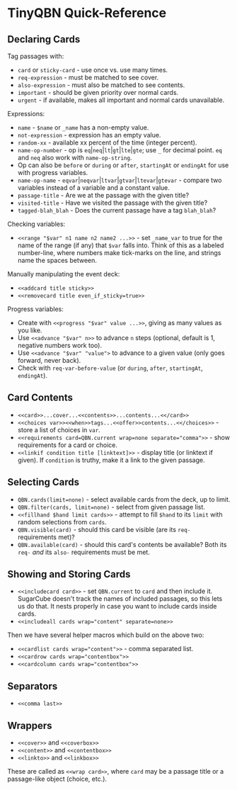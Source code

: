 TinyQBN Quick-Reference
=======================

Declaring Cards
---------------

Tag passages with:

* `card` or `sticky-card` - use once vs. use many times.
* `req-expression` - must be matched to see cover.
* `also-expression` - must also be matched to see contents.
* `important` - should be given priority over normal cards.
* `urgent` - if available, makes all important and normal cards unavailable.

Expressions:

* `name` - `$name` or `_name` has a non-empty value.
* `not-expression` - expression has an empty value.
* `random-xx` - available xx percent of the time (integer percent).
* `name-op-number` - op is `eq`|`neq`|`lt`|`gt`|`lte`|`gte`; use `_` for decimal point. `eq` and `neq` also work with `name-op-string`.
* Op can also be `before` or `during` or `after`, `startingAt` or `endingAt` for use with progress variables.
* `name-op-name` - `eqvar`|`neqvar`|`ltvar`|`gtvar`|`ltevar`|`gtevar` - compare two variables instead of a variable and a constant value.
* `passage-title` - Are we at the passage with the given title?
* `visited-title` - Have we visited the passage with the given title?
* `tagged-blah_blah` - Does the current passage have a tag `blah_blah`?

Checking variables:

* `<<range "$var" n1 name n2 name2 ...>>` - set `_name_var` to true for the name of the range (if any) that `$var` falls into. Think of this as a labeled number-line, where numbers make tick-marks on the line, and strings name the spaces between.

Manually manipulating the event deck:

* `<<addcard title sticky>>`
* `<<removecard title even_if_sticky=true>>`

Progress variables:

* Create with `<<progress "$var" value ...>>`, giving as many values as you like.
* Use `<<advance "$var" n>>` to advance `n` steps (optional, default is 1, negative numbers work too).
* Use `<<advance "$var" "value">` to advance to a given value (only goes forward, never back).
* Check with `req-var-before-value` (or `during`, `after`, `startingAt`, `endingAt`).


Card Contents
-------------

* `<<card>>...cover...<<contents>>...contents...<</card>>`
* `<<choices var>><<when>>tags...<<offer>>contents...<</choices>>` - store a list of choices in `var`.
* `<<requirements card=QBN.current wrap=none separate="comma">>` - show requirements for a card or choice.
* `<<linkif condition title [linktext]>>` - display title (or
  linktext if given). If `condition` is truthy, make it a link to
  the given passage.

Selecting Cards
---------------

* `QBN.cards(limit=none)` - select available cards from the deck, up to limit.
* `QBN.filter(cards, limit=none)` - select from given passage list.
* `<<fillhand $hand limit cards>>` - attempt to fill `$hand` to its `limit` with random selections from `cards`.
* `QBN.visible(card)` - should this card be visible (are its `req-` requirements met)?
* `QBN.available(card)` - should this card's contents be available? Both its `req-` *and* its `also-` requirements must be met.


Showing and Storing Cards
-------------------------

* `<<includecard card>>` - set `QBN.current` to `card` and then include it. SugarCube doesn't track the names of included passages, so this lets us do that. It nests properly in case you want to include cards inside cards.
* `<<includeall cards wrap="content" separate=none>>`

Then we have several helper macros which build on the above two:

* `<<cardlist cards wrap="content">>` - comma separated list.
* `<<cardrow cards wrap="contentbox">>`
* `<<cardcolumn cards wrap="contentbox">>`

Separators
----------

* `<<comma last>>`

Wrappers
--------

* `<<cover>>` and `<<coverbox>>`
* `<<content>>` and `<<contentbox>>`
* `<<linkto>>` and `<<linkbox>>`

These are called as `<<wrap card>>`, where `card` may be a passage title or a passage-like object (choice, etc.).
